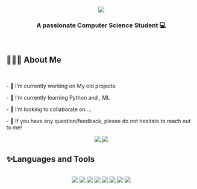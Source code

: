 


<h1 align="center">
  <img src="https://readme-typing-svg.demolab.com?font=Fira+Code&weight=500&pause=1000&color=CB007F&background=FFFFFF00&center=true&vCenter=true&random=false&width=455&lines=Hi+There!+%F0%9F%91%8B;I'm+Dana+Sulaiman..";" />
</h1>
<h3 align="center">
A passionate Computer Science Student 💻</h3>
<br>
<h2>🙋🏻‍♀️ About Me</h2>
<br>
<div>
<p>- 🔭 I’m currently working on My old projects</p>
<p>- 🌱 I’m currently learning Python and , ML </p>
<p>- 👯 I’m looking to collaborate on ...</p>
<p>- 💬 If you have any question/feedback, please do not hesitate to reach out to me!</p>
</div>
<div align="center">
<a href="mailto:DanaAlhaidan@gmail.com">
  <img src="https://img.shields.io/badge/Gmail-D14836?style=for-the-badge&logo=gmail&logoColor=white" target="_blank" />
</a>
<a href="https://in.linkedin.com/in/dana-alhaidan-ab4a38291" target="_blank" />
  <img src="https://img.shields.io/badge/LinkedIn-0077B5?style=for-the-badge&logo=linkedin&logoColor=white" target="_blank" />
</a>
</div>
<h2>✨Languages and Tools </h2>
<br>
<div align="center">
  <img src="https://img.shields.io/badge/MySQL-005C84?style=for-the-badge&logo=mysql&logoColor=white" target="_blank" />
  <img src="https://img.shields.io/badge/C%2B%2B-00599C?style=for-the-badge&logo=c%2B%2B&logoColor=white" target="_blank" />
  <img src="https://img.shields.io/badge/CSS3-1572B6?style=for-the-badge&logo=css3&logoColor=white" target="_blank" />
  <img src="https://img.shields.io/badge/PHP-777BB4?style=for-the-badge&logo=php&logoColor=white" target="_blank" />
  <img src="https://img.shields.io/badge/Python-FFD43B?style=for-the-badge&logo=python&logoColor=blue" target="_blank" />
  <img src="https://img.shields.io/badge/JavaScript-323330?style=for-the-badge&logo=javascript&logoColor=F7DF1E" target="_blank" />
    <img src="https://img.shields.io/badge/Oracle-F80000?style=for-the-badge&logo=Oracle&logoColor=white" target="_blank" />
  <img src="https://img.shields.io/badge/HTML5-E34F26?style=for-the-badge&logo=html5&logoColor=white" target="_blank" />



